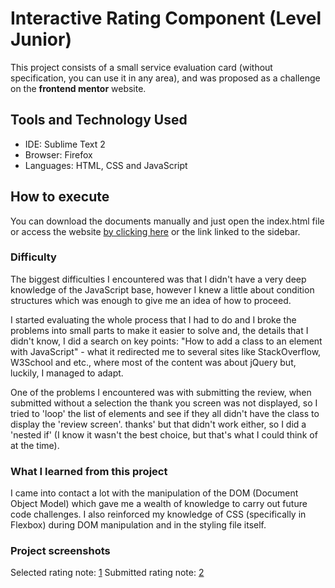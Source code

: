 # Interactive Rating Component (Level Junior)
This project consists of a small service evaluation card (without specification, you can use it in any area), and was proposed as a challenge on the **frontend mentor** website.
## Tools and Technology Used
- IDE: Sublime Text 2
- Browser: Firefox
- Languages: HTML, CSS and JavaScript

## How to execute
You can download the documents manually and just open the index.html file or access the website [by clicking here](https://dodstim.github.io/interactive-rating-component) or the link linked to the sidebar.
### Difficulty
The biggest difficulties I encountered was that I didn't have a very deep knowledge of the JavaScript base, however I knew a little about condition structures which was enough to give me an idea of how to proceed.

I started evaluating the whole process that I had to do and I broke the problems into small parts to make it easier to solve and, the details that I didn't know, I did a search on key points: "How to add a class to an element with JavaScript" - what it redirected me to several sites like StackOverflow, W3School and etc., where most of the content was about jQuery but, luckily, I managed to adapt.

One of the problems I encountered was with submitting the review, when submitted without a selection the thank you screen was not displayed, so I tried to 'loop' the list of elements and see if they all didn't have the class to display the 'review screen'. thanks' but that didn't work either, so I did a 'nested if' (I know it wasn't the best choice, but that's what I could think of at the time).
### What I learned from this project
I came into contact a lot with the manipulation of the DOM (Document Object Model) which gave me a wealth of knowledge to carry out future code challenges. I also reinforced my knowledge of CSS (specifically in Flexbox) during DOM manipulation and in the styling file itself.
### Project screenshots
Selected rating note: [1](https://prnt.sc/-9VBoHLIQc8U)
Submitted rating note: [2](https://prnt.sc/WIycdTAzu1nC)